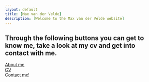 ```yaml
---
layout: default
title: [Max van der Velde]
description: [Welcome to the Max van der Velde website]
---
```


## Through the following buttons you can get to know me, take a look at my cv and get into contact with me.

[About me](https://maxvandervelde.github.io/About%20me/me.md)                         
[CV](https://maxvandervelde.github.io/CV/CV.md)              
[Contact me!](mailto:m.e.vandervelde@uu.nl)
